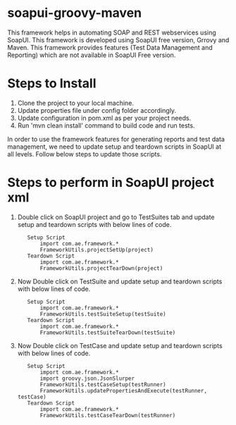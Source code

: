 # soapui-groovy-maven
This framework helps in automating SOAP and REST webservices using SoapUI. This framework is developed using SoapUI free version, Grrovy and Maven. This framework provides features (Test Data Management and Reporting) which are not available in SoapUI Free version.

# Steps to Install
  1. Clone the project to your local machine.
  2. Update properties file under config folder accordingly.
  3. Update configuration in pom.xml as per your project needs.
  4. Run 'mvn clean install' command to build code and run tests.
  
  In order to use the framework features for generating reports and test data management, we need to update setup and teardown scripts in SoapUI at all levels. Follow below steps to update those scripts.
# Steps to perform in SoapUI project xml
  1. Double click on SoapUI project and go to TestSuites tab and update setup and teardown scripts with below lines of code.
  
            Setup Script
                import com.ae.framework.*
                FrameworkUtils.projectSetUp(project)
            Teardown Script
                import com.ae.framework.*
                FrameworkUtils.projectTearDown(project)
  2. Now Double click on TestSuite and update setup and teardown scripts with below lines of code.
  
            Setup Script
                import com.ae.framework.*
                FrameworkUtils.testSuiteSetup(testSuite)
            Teardown Script
                import com.ae.framework.*
                FrameworkUtils.testSuiteTearDown(testSuite)
  3. Now Double click on TestCase and update setup and teardown scripts with below lines of code.
    
            Setup Script
                import com.ae.framework.*
                import groovy.json.JsonSlurper
                FrameworkUtils.testCaseSetup(testRunner)
                FrameworkUtils.updatePropertiesAndExecute(testRunner, testCase) 
            Teardown Script
                import com.ae.framework.*
                FrameworkUtils.testCaseTearDown(testRunner)